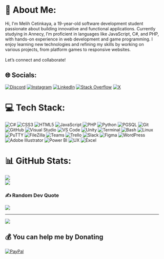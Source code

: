 # 💫 About Me:
Hi, I'm Melih Cetinkaya, a 19-year-old software development student passionate about building innovative and functional applications. Currently studying in Annecy, I’m proficient in languages like JavaScript, C#, and PHP, with hands-on experience in web development and game programming. I enjoy learning new technologies and refining my skills by working on various projects, from platform games to responsive websites.<br><br>Let’s connect and collaborate!


## 🌐 Socials:
[![Discord](https://img.shields.io/badge/Discord-%237289DA.svg?logo=discord&logoColor=white)](https://discord.gg/aucune_idee_sah) [![Instagram](https://img.shields.io/badge/Instagram-%23E4405F.svg?logo=Instagram&logoColor=white)](https://instagram.com/m.ctk1) [![LinkedIn](https://img.shields.io/badge/LinkedIn-%230077B5.svg?logo=linkedin&logoColor=white)](https://linkedin.com/in/melih-ctk) [![Stack Overflow](https://img.shields.io/badge/-Stackoverflow-FE7A16?logo=stack-overflow&logoColor=white)](https://stackoverflow.com/users/23113808) [![X](https://img.shields.io/badge/X-black.svg?logo=X&logoColor=white)](https://x.com/MelMet32) 

# 💻 Tech Stack:
![C#](https://img.shields.io/badge/c%23-%23239120.svg?style=for-the-badge&logo=csharp&logoColor=white) ![CSS3](https://img.shields.io/badge/css3-%231572B6.svg?style=for-the-badge&logo=css3&logoColor=white) ![HTML5](https://img.shields.io/badge/html5-%23E34F26.svg?style=for-the-badge&logo=html5&logoColor=white) ![JavaScript](https://img.shields.io/badge/javascript-%23323330.svg?style=for-the-badge&logo=javascript&logoColor=%23F7DF1E) ![PHP](https://img.shields.io/badge/php-%23777BB4.svg?style=for-the-badge&logo=php&logoColor=white) ![Python](https://img.shields.io/badge/python-3670A0?style=for-the-badge&logo=python&logoColor=ffdd54) ![PGSQL](https://img.shields.io/badge/pgsql-%23316192.svg?style=for-the-badge&logo=postgresql&logoColor=white) ![Git](https://img.shields.io/badge/git-%23F05033.svg?style=for-the-badge&logo=git&logoColor=white) ![GitHub](https://img.shields.io/badge/github-%23121011.svg?style=for-the-badge&logo=github&logoColor=white) ![Visual Studio](https://img.shields.io/badge/Visual%20Studio%202022-%235C2D91.svg?style=for-the-badge&logo=visual-studio&logoColor=white) ![VS Code](https://img.shields.io/badge/VS%20Code-%23007ACC.svg?style=for-the-badge&logo=visual-studio-code&logoColor=white) ![Unity](https://img.shields.io/badge/Unity-%23000000.svg?style=for-the-badge&logo=unity&logoColor=white) ![Terminal](https://img.shields.io/badge/Terminal-%234D4D4D.svg?style=for-the-badge&logo=windows-terminal&logoColor=white) ![Bash](https://img.shields.io/badge/Bash-%23121011.svg?style=for-the-badge&logo=gnu-bash&logoColor=white) ![Linux](https://img.shields.io/badge/Linux-%23000000.svg?style=for-the-badge&logo=linux&logoColor=white) ![PuTTY](https://img.shields.io/badge/PuTTY-%2300C4CC.svg?style=for-the-badge&logo=putty&logoColor=white) ![FileZilla](https://img.shields.io/badge/FileZilla-%23000000.svg?style=for-the-badge&logo=filezilla&logoColor=white) ![Teams](https://img.shields.io/badge/Teams-%2300804C.svg?style=for-the-badge&logo=microsoft-teams&logoColor=white) ![Trello](https://img.shields.io/badge/Trello-%23026AA7.svg?style=for-the-badge&logo=Trello&logoColor=white) ![Slack](https://img.shields.io/badge/Slack-%234A154B.svg?style=for-the-badge&logo=slack&logoColor=white) ![Figma](https://img.shields.io/badge/Figma-%23F24E1E.svg?style=for-the-badge&logo=figma&logoColor=white) ![WordPress](https://img.shields.io/badge/WordPress-%23117AC9.svg?style=for-the-badge&logo=WordPress&logoColor=white) ![Adobe Illustrator](https://img.shields.io/badge/Adobe%20Illustrator-%23FF9A00.svg?style=for-the-badge&logo=adobe-illustrator&logoColor=white) ![Power BI](https://img.shields.io/badge/Power%20BI-F2C811?style=for-the-badge&logo=powerbi&logoColor=black) ![UX](https://img.shields.io/badge/UX-%23000000.svg?style=for-the-badge&logo=adobe&logoColor=white) ![Excel](https://img.shields.io/badge/Excel-%23121D6D.svg?style=for-the-badge&logo=microsoft-excel&logoColor=white)

# 📊 GitHub Stats:
![](https://github-readme-streak-stats.herokuapp.com/?user=melih0132&theme=github_dark&hide_border=false)<br/>
![](https://github-readme-stats.vercel.app/api/top-langs/?username=melih0132&theme=github_dark&hide_border=false&include_all_commits=true&count_private=true&layout=compact)

### ✍️ Random Dev Quote
![](https://quotes-github-readme.vercel.app/api?type=horizontal&theme=dark)

---
[![](https://visitcount.itsvg.in/api?id=melih0132&icon=1&color=12)](https://visitcount.itsvg.in)

  ## 💰 You can help me by Donating
  [![PayPal](https://img.shields.io/badge/PayPal-00457C?style=for-the-badge&logo=paypal&logoColor=white)](https://paypal.me/melih0132) 

  
<!-- Proudly created with GPRM ( https://gprm.itsvg.in ) -->
